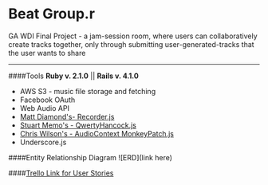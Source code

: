 Beat Group.r
=================

GA WDI Final Project - a jam-session room, where users can collaboratively create tracks together, only through submitting user-generated-tracks that the user wants to share

---

####Tools
**Ruby v. 2.1.0** ||
**Rails v. 4.1.0** 

* AWS S3 - music file storage and fetching
* Facebook OAuth
* Web Audio API
* [Matt Diamond's- Recorder.js](https://github.com/mattdiamond/Recorderjs)
* [Stuart Memo's - QwertyHancock.js](http://stuartmemo.com/qwerty-hancock/)
* [Chris Wilson's - AudioContext MonkeyPatch.js](https://github.com/cwilso/AudioContext-MonkeyPatch)
* Underscore.js

####Entity Relationship Diagram
![ERD](link here)

####[Trello Link for User Stories](https://trello.com/b/kda1olGu/ga-wdi-final-project-music-room-app)


